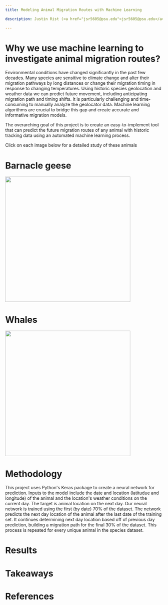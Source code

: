 ```yaml
---
title: Modeling Animal Migration Routes with Machine Learning

description: Justin Rist (<a href="jsr5605@psu.edu">jsr5605@psu.edu</a>), Junyan Tian (<a href="jxt717@psu.edu">jxt717@psu.edu</a>), Christine Cummings (<a href="cmc6720@psu.edu">cmc6720@psu.edu</a>)

---
```

# Why we use machine learning to investigate animal migration routes?
Environmental conditions have changed significantly in the past few decades. Many species are sensitive to climate change and alter their migration pathways by long distances or change their migration  timing in  response  to changing  temperatures. Using historic species geolocation and weather data we can predict future movement, including anticipating migration path and timing shifts. It  is  particularly  challenging  and  time-consuming  to  manually  analyze  the  geolocator  data. Machine  learning  algorithms are  crucial  to  bridge  this  gap  and create  accurate  and  informative migration models. 

The overarching goal of this project is to create an easy-to-implement tool that can predict the future migration routes of any animal with historic tracking data using an automated machine learning process. 

Click on each image below for a detailed study of these animals 

# Barnacle geese

[<img src="https://media.gettyimages.com/photos/flock-of-barnacle-geese-taking-off-from-lake-picture-id584682566?s=2048x2048" width="400" >](https://github.com/JSRist0028/animalmigration/blob/7324f5a948200a7842793bcefd7c7b6b646f21e3/website/barnaclegeese.md)

# Whales
[<img src="https://media.gettyimages.com/photos/humpback-whale-and-calf-in-the-waters-of-tonga-picture-id936167240?s=612x612" width="400" >](https://github.com/JSRist0028/animalmigration/blob/7c6138fdd1d20d9bc6fd85e556bda8b0b13058b2/website/whale.md)


# Methodology 
This project uses Python's Keras package to create a neural network for prediction. Inputs to the model include the date and location (latitudue and longitude) of the animal and the location's weather conditions on the current day. The target is animal location on the next day. Our neural network is trained using the first (by date) 70% of the dataset. The network predicts the next day location of the animal after the last date of the training set. It continues determining next day location based off of previous day prediction, building a migration path for the final 30% of the dataset. This process is repeated for every unique animal in the species dataset.

# Results

# Takeaways

# References
